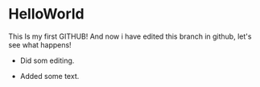 # HelloWorld
This Is my first GITHUB!
And now i have edited this branch in github, let's see what happens!

- Did som editing.
+ Added some text.
